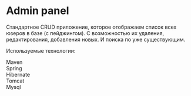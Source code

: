 # Admin panel

Cтандартное CRUD приложение, которое отображаем список всех юзеров в базе (с пейджингом). С возможностью их удаления, редактирования, добавления новых. И поиска по уже существующим.


Используемые технологии:

Maven</br>
Spring</br>
Hibernate</br>
Tomcat</br>
Mysql
